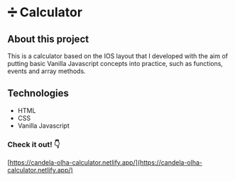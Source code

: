# ➗ Calculator

## About this project

This is a calculator based on the IOS layout that I developed with the aim of putting basic Vanilla Javascript concepts into practice, such as functions, events and array methods.

## Technologies

- HTML
- CSS
- Vanilla Javascript

### Check it out! 👇

[https://candela-olha-calculator.netlify.app/](https://candela-olha-calculator.netlify.app/)
